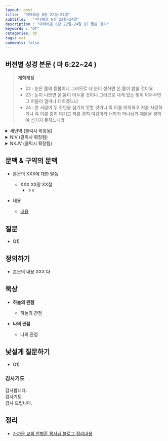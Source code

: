 ```yaml
---
layout: post
title:  "마태복음 6장 22절~24절"
subtitle:   "마태복음 6장 22절~24절"
description : "마태복음 6장 22절~24절 QT 말씀 정리"
keywords : "QT"
categories: qt
tags: mat
comments: false
---
```


## 버전별 성경 본문 ( 마 6:22~24 )

> **개혁개정**
>* 22 : 눈은 몸의 등불이니 그러므로 네 눈이 성하면 온 몸이 밝을 것이요
>* 23 : 눈이 나쁘면 온 몸이 어두울 것이니 그러므로 네게 있는 빛이 어두우면 그 어둠이 얼마나 더하겠느냐
>* 24 : 한 사람이 두 주인을 섬기지 못할 것이니 혹 이를 미워하고 저를 사랑하거나 혹 이를 중히 여기고 저를 경히 여김이라 너희가 하나님과 재물을 겸하여 섬기지 못하느니라

<details>
<summary> 새번역 (클릭시 확장됨)</summary>
<div markdown="1">

>* 22 : "눈은 몸의 등불이다. 그러므로 네 눈이 성하면 네 온 몸이 밝을 것이요,
>* 23 : 네 눈이 성하지 못하면 네 온 몸이 어두울 것이다. 그러므로 네 속에 있는 빛이 어두우면, 그 어둠이 얼마나 심하겠느냐?"
>* 24 : "아무도 두 주인을 섬기지 못한다. 한쪽을 미워하고 다른 쪽을 사랑하거나, 한쪽을 중히 여기고 다른 쪽을 업신여길 것이다. 너희는 하나님과 재물을 아울러 섬길 수 없다."

</div>
</details>

<details>
<summary> NIV (클릭시 확장됨)</summary>
<div markdown="1">

>* 22 : “The eye is the lamp of the body. If your eyes are healthy, your whole body will be full of light.
>* 23 : But if your eyes are unhealthy, your whole body will be full of darkness. If then the light within you is darkness, how great is that darkness!
>* 24 : “No one can serve two masters. Either you will hate the one and love the other, or you will be devoted to the one and despise the other. You cannot serve both God and money.

</div>
</details>

<details>
<summary> NKJV (클릭시 확장됨)</summary>
<div markdown="1">

>* 22 : “The lamp of the body is the eye. If therefore your eye is good, your whole body will be full of light.
>* 23 : But if your eye is bad, your whole body will be full of darkness. If therefore the light that is in you is darkness, how great is that darkness!
>* 24 : “No one can serve two masters; for either he will hate the one and love the other, or else he will be loyal to the one and despise the other. You cannot serve God and mammon.

</div>
</details>

## 문맥 & 구약의 문맥 

* 본문의 XXX에 대한 말씀
    - XXX XX장 XX절
        * `ㅎㅎ` 

* 내용 
    - [내용](링크) 

## 질문

* Q1) 

## 정의하기

* 본문의 내용 XXX 다

## 묵상

* **하늘의 관점**  
    - 하늘의 관점
  
* **나의 관점**
    - 나의 관점

## 낯설게 질문하기

* Q1) 

### 감사기도

감사합니다.  
감사기도  
감사 드립니다.  

## 정리
* [가까운 교회 안병훈 목사님 블로그 정리내용](https://blog.naver.com/tolerance2018)


